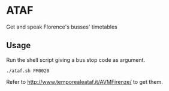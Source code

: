 # ATAF
Get and speak Florence's busses' timetables

## Usage
Run the shell script giving a bus stop code as argument.

`./ataf.sh FM0020`

Refer to http://www.temporealeataf.it/AVMFirenze/ to get them. 
